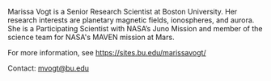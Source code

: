 Marissa Vogt is a Senior Research Scientist at Boston University. 
Her research interests are planetary magnetic fields, ionospheres, and aurora. She is a Participating Scientist with NASA’s Juno Mission and member of the science team for NASA's MAVEN mission at Mars.

For more information, see https://sites.bu.edu/marissavogt/

Contact: mvogt@bu.edu
